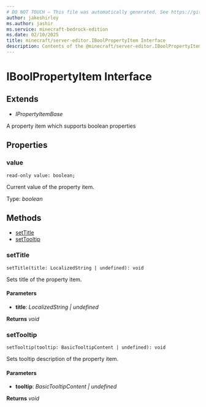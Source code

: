 ```yaml
---
# DO NOT TOUCH — This file was automatically generated. See https://github.com/mojang/minecraftapidocsgenerator to modify descriptions, examples, etc.
author: jakeshirley
ms.author: jashir
ms.service: minecraft-bedrock-edition
ms.date: 02/10/2025
title: minecraft/server-editor.IBoolPropertyItem Interface
description: Contents of the @minecraft/server-editor.IBoolPropertyItem class.
---
```

# IBoolPropertyItem Interface

## Extends
- *IPropertyItemBase*

A property item which supports boolean properties

## Properties

### **value**
`read-only value: boolean;`

Current value of the property item.

Type: *boolean*

## Methods
- [setTitle](#settitle)
- [setTooltip](#settooltip)

### **setTitle**
`
setTitle(title: LocalizedString | undefined): void
`

Sets title of the property item.

#### **Parameters**
- **title**: *LocalizedString | undefined*

**Returns** *void*

### **setTooltip**
`
setTooltip(tooltip: BasicTooltipContent | undefined): void
`

Sets tooltip description of the property item.

#### **Parameters**
- **tooltip**: *BasicTooltipContent | undefined*

**Returns** *void*
